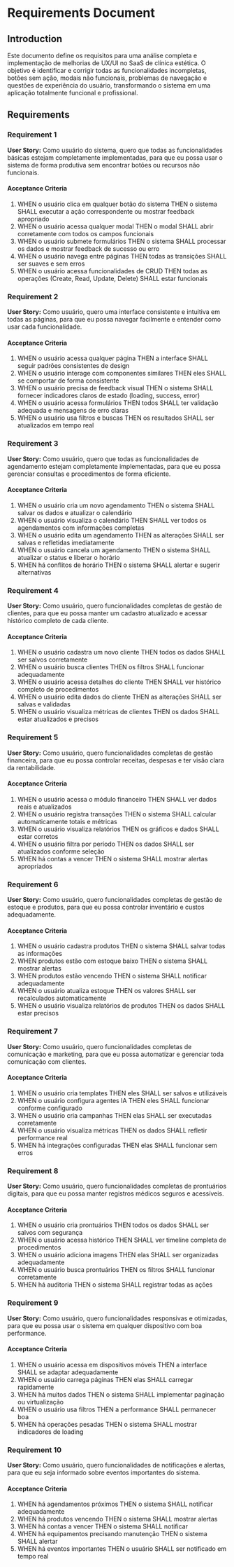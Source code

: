 # Requirements Document

## Introduction

Este documento define os requisitos para uma análise completa e implementação de melhorias de UX/UI no SaaS de clínica estética. O objetivo é identificar e corrigir todas as funcionalidades incompletas, botões sem ação, modais não funcionais, problemas de navegação e questões de experiência do usuário, transformando o sistema em uma aplicação totalmente funcional e profissional.

## Requirements

### Requirement 1

**User Story:** Como usuário do sistema, quero que todas as funcionalidades básicas estejam completamente implementadas, para que eu possa usar o sistema de forma produtiva sem encontrar botões ou recursos não funcionais.

#### Acceptance Criteria

1. WHEN o usuário clica em qualquer botão do sistema THEN o sistema SHALL executar a ação correspondente ou mostrar feedback apropriado
2. WHEN o usuário acessa qualquer modal THEN o modal SHALL abrir corretamente com todos os campos funcionais
3. WHEN o usuário submete formulários THEN o sistema SHALL processar os dados e mostrar feedback de sucesso ou erro
4. WHEN o usuário navega entre páginas THEN todas as transições SHALL ser suaves e sem erros
5. WHEN o usuário acessa funcionalidades de CRUD THEN todas as operações (Create, Read, Update, Delete) SHALL estar funcionais

### Requirement 2

**User Story:** Como usuário, quero uma interface consistente e intuitiva em todas as páginas, para que eu possa navegar facilmente e entender como usar cada funcionalidade.

#### Acceptance Criteria

1. WHEN o usuário acessa qualquer página THEN a interface SHALL seguir padrões consistentes de design
2. WHEN o usuário interage com componentes similares THEN eles SHALL se comportar de forma consistente
3. WHEN o usuário precisa de feedback visual THEN o sistema SHALL fornecer indicadores claros de estado (loading, success, error)
4. WHEN o usuário acessa formulários THEN todos SHALL ter validação adequada e mensagens de erro claras
5. WHEN o usuário usa filtros e buscas THEN os resultados SHALL ser atualizados em tempo real

### Requirement 3

**User Story:** Como usuário, quero que todas as funcionalidades de agendamento estejam completamente implementadas, para que eu possa gerenciar consultas e procedimentos de forma eficiente.

#### Acceptance Criteria

1. WHEN o usuário cria um novo agendamento THEN o sistema SHALL salvar os dados e atualizar o calendário
2. WHEN o usuário visualiza o calendário THEN SHALL ver todos os agendamentos com informações completas
3. WHEN o usuário edita um agendamento THEN as alterações SHALL ser salvas e refletidas imediatamente
4. WHEN o usuário cancela um agendamento THEN o sistema SHALL atualizar o status e liberar o horário
5. WHEN há conflitos de horário THEN o sistema SHALL alertar e sugerir alternativas

### Requirement 4

**User Story:** Como usuário, quero funcionalidades completas de gestão de clientes, para que eu possa manter um cadastro atualizado e acessar histórico completo de cada cliente.

#### Acceptance Criteria

1. WHEN o usuário cadastra um novo cliente THEN todos os dados SHALL ser salvos corretamente
2. WHEN o usuário busca clientes THEN os filtros SHALL funcionar adequadamente
3. WHEN o usuário acessa detalhes do cliente THEN SHALL ver histórico completo de procedimentos
4. WHEN o usuário edita dados do cliente THEN as alterações SHALL ser salvas e validadas
5. WHEN o usuário visualiza métricas de clientes THEN os dados SHALL estar atualizados e precisos

### Requirement 5

**User Story:** Como usuário, quero funcionalidades completas de gestão financeira, para que eu possa controlar receitas, despesas e ter visão clara da rentabilidade.

#### Acceptance Criteria

1. WHEN o usuário acessa o módulo financeiro THEN SHALL ver dados reais e atualizados
2. WHEN o usuário registra transações THEN o sistema SHALL calcular automaticamente totais e métricas
3. WHEN o usuário visualiza relatórios THEN os gráficos e dados SHALL estar corretos
4. WHEN o usuário filtra por período THEN os dados SHALL ser atualizados conforme seleção
5. WHEN há contas a vencer THEN o sistema SHALL mostrar alertas apropriados

### Requirement 6

**User Story:** Como usuário, quero funcionalidades completas de gestão de estoque e produtos, para que eu possa controlar inventário e custos adequadamente.

#### Acceptance Criteria

1. WHEN o usuário cadastra produtos THEN o sistema SHALL salvar todas as informações
2. WHEN produtos estão com estoque baixo THEN o sistema SHALL mostrar alertas
3. WHEN produtos estão vencendo THEN o sistema SHALL notificar adequadamente
4. WHEN o usuário atualiza estoque THEN os valores SHALL ser recalculados automaticamente
5. WHEN o usuário visualiza relatórios de produtos THEN os dados SHALL estar precisos

### Requirement 7

**User Story:** Como usuário, quero funcionalidades completas de comunicação e marketing, para que eu possa automatizar e gerenciar toda comunicação com clientes.

#### Acceptance Criteria

1. WHEN o usuário cria templates THEN eles SHALL ser salvos e utilizáveis
2. WHEN o usuário configura agentes IA THEN eles SHALL funcionar conforme configurado
3. WHEN o usuário cria campanhas THEN elas SHALL ser executadas corretamente
4. WHEN o usuário visualiza métricas THEN os dados SHALL refletir performance real
5. WHEN há integrações configuradas THEN elas SHALL funcionar sem erros

### Requirement 8

**User Story:** Como usuário, quero funcionalidades completas de prontuários digitais, para que eu possa manter registros médicos seguros e acessíveis.

#### Acceptance Criteria

1. WHEN o usuário cria prontuários THEN todos os dados SHALL ser salvos com segurança
2. WHEN o usuário acessa histórico THEN SHALL ver timeline completa de procedimentos
3. WHEN o usuário adiciona imagens THEN elas SHALL ser organizadas adequadamente
4. WHEN o usuário busca prontuários THEN os filtros SHALL funcionar corretamente
5. WHEN há auditoria THEN o sistema SHALL registrar todas as ações

### Requirement 9

**User Story:** Como usuário, quero funcionalidades responsivas e otimizadas, para que eu possa usar o sistema em qualquer dispositivo com boa performance.

#### Acceptance Criteria

1. WHEN o usuário acessa em dispositivos móveis THEN a interface SHALL se adaptar adequadamente
2. WHEN o usuário carrega páginas THEN elas SHALL carregar rapidamente
3. WHEN há muitos dados THEN o sistema SHALL implementar paginação ou virtualização
4. WHEN o usuário usa filtros THEN a performance SHALL permanecer boa
5. WHEN há operações pesadas THEN o sistema SHALL mostrar indicadores de loading

### Requirement 10

**User Story:** Como usuário, quero funcionalidades de notificações e alertas, para que eu seja informado sobre eventos importantes do sistema.

#### Acceptance Criteria

1. WHEN há agendamentos próximos THEN o sistema SHALL notificar adequadamente
2. WHEN há produtos vencendo THEN o sistema SHALL mostrar alertas
3. WHEN há contas a vencer THEN o sistema SHALL notificar
4. WHEN há equipamentos precisando manutenção THEN o sistema SHALL alertar
5. WHEN há eventos importantes THEN o usuário SHALL ser notificado em tempo real